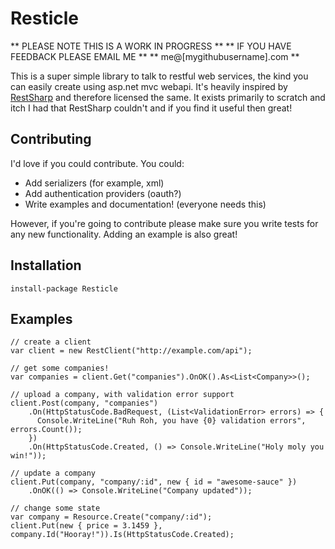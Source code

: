 Resticle
========

** PLEASE NOTE THIS IS A WORK IN PROGRESS **
** IF YOU HAVE FEEDBACK PLEASE EMAIL ME **
** me@[mygithubusername].com **

This is a super simple library to talk to restful web services, the kind you can easily create using
asp.net mvc webapi. It's heavily inspired by [RestSharp](http://restsharp.org) and therefore licensed
the same. It exists primarily to scratch and itch I had that RestSharp couldn't and if you find it useful
then great!

Contributing
------------

I'd love if you could contribute. You could:

* Add serializers (for example, xml)
* Add authentication providers (oauth?)
* Write examples and documentation! (everyone needs this)

However, if you're going to contribute please make sure you write tests for any new functionality.
Adding an example is also great!

Installation
------------

    install-package Resticle
    
Examples
--------

    // create a client
    var client = new RestClient("http://example.com/api");
    
    // get some companies!
    var companies = client.Get("companies").OnOK().As<List<Company>>();
  
    // upload a company, with validation error support
    client.Post(company, "companies")
        .On(HttpStatusCode.BadRequest, (List<ValidationError> errors) => {
          Console.WriteLine("Ruh Roh, you have {0} validation errors", errors.Count());
        })
        .On(HttpStatusCode.Created, () => Console.WriteLine("Holy moly you win!"));
    
    // update a company
    client.Put(company, "company/:id", new { id = "awesome-sauce" })
        .OnOK(() => Console.WriteLine("Company updated"));
        
    // change some state
    var company = Resource.Create("company/:id");
    client.Put(new { price = 3.1459 }, company.Id("Hooray!")).Is(HttpStatusCode.Created);